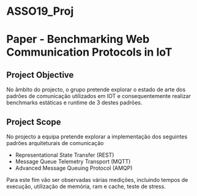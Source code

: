 # ASSO19_Proj

# Paper - Benchmarking Web Communication Protocols in IoT

## Project Objective

No âmbito do projecto, o grupo pretende explorar o estado de arte dos padrões de comunicação utilizados em IOT e consequentemente realizar benchmarks estáticas e runtime de 3 destes padrões.


## Project Scope

No projecto a equipa pretende explorar a implementação dos seguintes padrões arquiteturais de comunicação 
* Representational State Transfer (REST)
* Message Queue Telemetry Transport (MQTT)
* Advanced Message Queuing Protocol (AMQP)

Para este fim vão ser observadas várias medições, incluindo tempos de execução, utilização de memória, ram e cache, teste de stress. 
	

